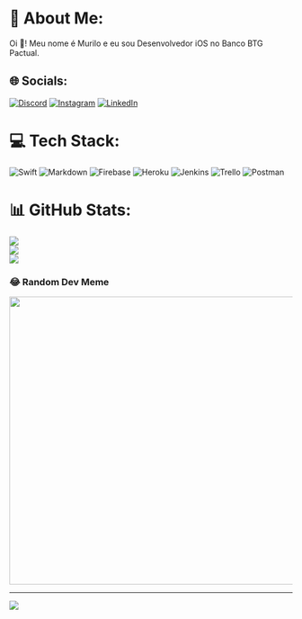 # 💫 About Me:
Oi 👋! Meu nome é Murilo e eu sou Desenvolvedor iOS no Banco BTG Pactual.


## 🌐 Socials:
[![Discord](https://img.shields.io/badge/Discord-%237289DA.svg?logo=discord&logoColor=white)](htttps://discord.gg/murilotxr#4496) [![Instagram](https://img.shields.io/badge/Instagram-%23E4405F.svg?logo=Instagram&logoColor=white)](https://instagram.com/murilotxr) [![LinkedIn](https://img.shields.io/badge/LinkedIn-%230077B5.svg?logo=linkedin&logoColor=white)](https://linkedin.com/in/murilot) 

# 💻 Tech Stack:
![Swift](https://img.shields.io/badge/swift-F54A2A?style=for-the-badge&logo=swift&logoColor=white) ![Markdown](https://img.shields.io/badge/markdown-%23000000.svg?style=for-the-badge&logo=markdown&logoColor=white) ![Firebase](https://img.shields.io/badge/firebase-%23039BE5.svg?style=for-the-badge&logo=firebase) ![Heroku](https://img.shields.io/badge/heroku-%23430098.svg?style=for-the-badge&logo=heroku&logoColor=white) ![Jenkins](https://img.shields.io/badge/jenkins-%232C5263.svg?style=for-the-badge&logo=jenkins&logoColor=white) ![Trello](https://img.shields.io/badge/Trello-%23026AA7.svg?style=for-the-badge&logo=Trello&logoColor=white) ![Postman](https://img.shields.io/badge/Postman-FF6C37?style=for-the-badge&logo=postman&logoColor=white)
# 📊 GitHub Stats:
![](https://github-readme-stats.vercel.app/api?username=murilogteixeira&theme=dark&hide_border=false&include_all_commits=false&count_private=false)<br/>
![](https://github-readme-streak-stats.herokuapp.com/?user=murilogteixeira&theme=dark&hide_border=false)<br/>
![](https://github-readme-stats.vercel.app/api/top-langs/?username=murilogteixeira&theme=dark&hide_border=false&include_all_commits=false&count_private=false&layout=compact)

### 😂 Random Dev Meme
<img src="https://random-memer.herokuapp.com/" width="512px"/>

---
[![](https://visitcount.itsvg.in/api?id=murilogteixeira&icon=0&color=0)](https://visitcount.itsvg.in)
